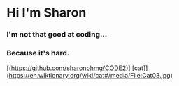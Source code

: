 # Hi I'm Sharon
### I'm not that good at coding...
### Because it's hard.

[(https://github.com/sharonohmg/CODE2)]
[cat]](https://en.wiktionary.org/wiki/cat#/media/File:Cat03.jpg)
